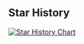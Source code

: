 
## Star History

[![Star History Chart](https://api.star-history.com/svg?repos=teleoperator-info/www&type=Date)](https://star-history.com/#teleoperator-info/www&Date)

